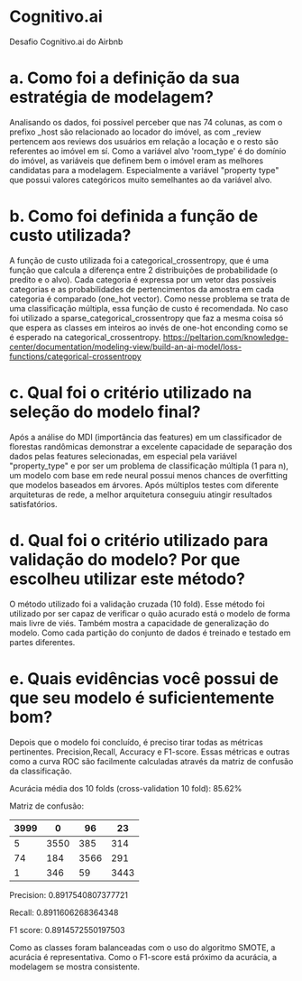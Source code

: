 # Cognitivo.ai
Desafio Cognitivo.ai do Airbnb

# a. Como foi a definição da sua estratégia de modelagem?
Analisando os dados, foi possível perceber que nas 74 colunas, as com o prefixo \_host são relacionado ao locador do imóvel, as com \_review pertencem aos reviews dos usuários em relação a locação e o resto são referentes ao imóvel em sí. Como a variável alvo 'room_type' é do domínio do imóvel, as variáveis que definem bem o imóvel eram as melhores candidatas para a modelagem. Especialmente a variável "property type" que possui valores categóricos muito semelhantes ao da variável alvo.

# b. Como foi definida a função de custo utilizada?
A função de custo utilizada foi a categorical_crossentropy, que é uma função que calcula a diferença entre 2  distribuições de probabilidade (o predito e o alvo). Cada categoria é expressa por um vetor das possíveis categorias e as probabilidades de pertencimentos da amostra em cada categoria é comparado (one_hot vector). Como nesse problema se trata de uma classificação múltipla, essa função de custo é recomendada. No caso foi utilizado a sparse_categorical_crossentropy que faz a mesma coisa só que espera as classes em inteiros ao invés de one-hot enconding como se é esperado na categorical_crossentropy. https://peltarion.com/knowledge-center/documentation/modeling-view/build-an-ai-model/loss-functions/categorical-crossentropy

# c. Qual foi o critério utilizado na seleção do modelo final?
Após a análise do MDI (importância das features) em um classificador de florestas randômicas demonstrar a excelente capacidade de separação dos dados pelas features selecionadas, em especial pela variável "property_type" e por ser um problema de classificação múltipla (1 para n), um modelo com base em rede neural possui menos chances de overfitting que modelos baseados em árvores. Após múltiplos testes com diferente arquiteturas de rede, a melhor arquitetura conseguiu atingir resultados satisfatórios.

# d. Qual foi o critério utilizado para validação do modelo? Por que escolheu utilizar este método?
O método utilizado foi a validação cruzada (10 fold). Esse método foi utilizado por ser capaz de verificar o quão acurado está o modelo de forma mais livre de viés. Também mostra a capacidade de generalização do modelo. Como cada partição do conjunto de dados é treinado e testado em partes diferentes.

# e. Quais evidências você possui de que seu modelo é suficientemente bom?
Depois que o modelo foi concluído, é preciso tirar todas as métricas pertinentes. Precision,Recall, Accuracy e F1-score. Essas métricas e outras como a curva ROC são facilmente calculadas através da matriz de confusão da classificação.

Acurácia média dos 10 folds (cross-validation 10 fold): 85.62% 

Matriz de confusão:


| 3999 |  0   |  96  |  23  |
|------|------|------|------|
|  5   | 3550 |  385 |  314 |
|  74  | 184  | 3566 |  291 |
|   1  | 346  |  59  | 3443 |
   
   
   
 Precision: 0.8917540807377721
 
 Recall: 0.8911606268364348
 
 F1 score: 0.8914572550197503
 
 
 Como as classes foram balanceadas com o uso do algoritmo SMOTE, a acurácia é representativa. Como o F1-score está próximo da acurácia, a modelagem se mostra consistente.
